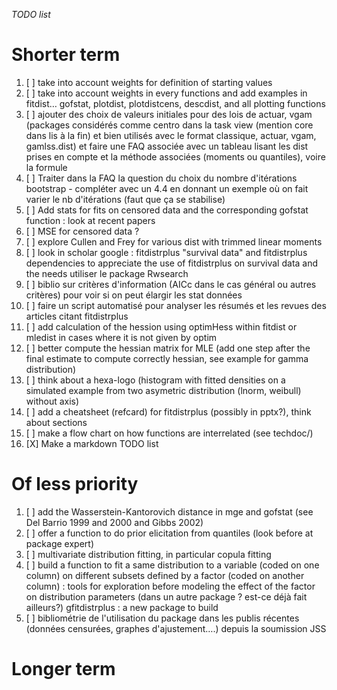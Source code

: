 *TODO list*

# Shorter term 


1. [ ] take into account weights for definition of starting values
1. [ ] take into account weights in every functions and add examples in fitdist… gofstat, plotdist, plotdistcens, descdist, and all plotting functions
1. [ ] ajouter des choix de valeurs initiales pour des lois de actuar, vgam (packages considérés comme centro dans la task view (mention core dans lis à la fin) et bien utilisés avec le format classique, actuar, vgam, gamlss.dist) et faire une FAQ associée avec un tableau lisant les dist prises en compte et la méthode associées (moments ou quantiles), voire la formule
1. [ ] Traiter dans la FAQ la question du choix du nombre d'itérations bootstrap - compléter avec un 4.4 en donnant un exemple où on fait varier le nb d'itérations (faut que ça se stabilise)
1. [ ] Add stats for fits on censored data and the corresponding  gofstat function : look at recent papers
1. [ ] MSE for censored data ?
1. [ ] explore Cullen and Frey for various dist with trimmed linear moments
1. [ ] look in scholar google : fitdistrplus "survival data" and fitdistrplus dependencies to appreciate the use of fitdistrplus on survival data and the needs utiliser le package Rwsearch
1. [ ] biblio sur critères d'information (AICc dans le cas général ou autres critères) pour voir si on peut élargir les stat données
1. [ ] faire un script automatisé pour analyser les résumés et les revues des articles citant fitdistrplus
1. [ ] add calculation of the hession using optimHess within fitdist or mledist in cases where it is not given by optim
1. [ ] better compute the hessian matrix for MLE (add one step after the final estimate to compute correctly hessian, see example for gamma distribution)
1. [ ] think about a hexa-logo (histogram with fitted densities on a simulated example from two asymetric  distribution (lnorm, weibull) without axis)
1. [ ] add a cheatsheet (refcard) for fitdistrplus (possibly in pptx?), think about sections
1. [ ] make a flow chart on how functions are interrelated (see techdoc/)
1. [X] Make a markdown TODO list


# Of less priority

1. [ ] add the Wasserstein-Kantorovich distance in mge and gofstat (see Del Barrio 1999 and 2000 and Gibbs 2002)
1. [ ] offer a function to do prior elicitation from quantiles (look before at package expert)
1. [ ] multivariate distribution fitting, in particular copula fitting
1. [ ] build a function to fit a same distribution to a variable (coded on one column) on different subsets defined by a factor (coded on another column) : tools for exploration before modeling the effect of the factor on distribution parameters (dans un autre package ? est-ce déjà fait ailleurs?) gfitdistrplus : a new package to build
1. [ ] bibliométrie de l'utilisation du package dans les publis récentes (données censurées, graphes d'ajustement….) depuis la soumission JSS


# Longer term 
